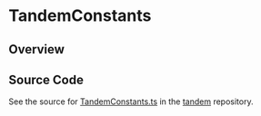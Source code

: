 # TandemConstants

## Overview





## Source Code

See the source for [TandemConstants.ts](https://github.com/phetsims/tandem/blob/main/js/TandemConstants.ts) in the [tandem](https://github.com/phetsims/tandem) repository.
